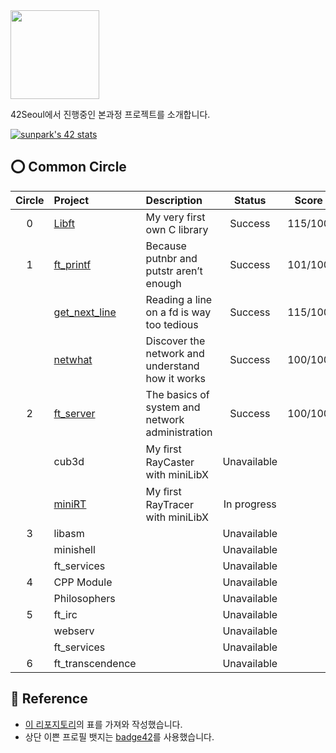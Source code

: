 <img src="https://upload.wikimedia.org/wikipedia/commons/8/8d/42_Logo.svg" width="142"> 

42Seoul에서 진행중인 본과정 프로젝트를 소개합니다.

[![sunpark's 42 stats](https://badge42.herokuapp.com/api/stats/sunpark)](https://profile.intra.42.fr/users/sunpark)

## ⭕️ Common Circle
| Circle | Project | Description | Status | Score | 
|:---:|:---|:---|:---:|:---:|
| 0 | [Libft](https://github.com/cos18/libft) | My very first own C library | Success | 115/100 |
| 1 | [ft_printf](https://github.com/cos18/ft_printf) | Because putnbr and putstr aren’t enough | Success | 101/100 |
|   | [get_next_line](https://github.com/cos18/get_next_line) | Reading a line on a fd is way too tedious | Success | 115/100 |
|   | [netwhat](netwhat.md) | Discover the network and understand how it works | Success | 100/100 |
| 2 | [ft_server](https://github.com/cos18/ft_server) | The basics of system and network administration | Success | 100/100 |
|   | cub3d | My ﬁrst RayCaster with miniLibX | Unavailable |  |
|   | [miniRT](https://github.com/cos18/miniRT) | My ﬁrst RayTracer with miniLibX | In progress |  |
| 3 | libasm |  | Unavailable |  |
|   | minishell |  | Unavailable |  |
|   | ft_services |  | Unavailable |  |
| 4 | CPP Module |  | Unavailable |  |
|   | Philosophers |  | Unavailable |  |
| 5 | ft_irc |  | Unavailable |  |
|   | webserv |  | Unavailable |  |
|   | ft_services |  | Unavailable |  |
| 6 | ft_transcendence |  | Unavailable |  |

## 📒 Reference
- [이 리포지토리](https://github.com/365kim/42_cursus)의 표를 가져와 작성했습니다.
- 상단 이쁜 프로필 뱃지는 [badge42](https://github.com/JaeSeoKim/badge42)를 사용했습니다.
